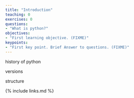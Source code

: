 ```yaml
---
title: "Introduction"
teaching: 0
exercises: 0
questions:
- "What is python?"
objectives:
- "First learning objective. (FIXME)"
keypoints:
- "First key point. Brief Answer to questions. (FIXME)"
---
```


history of python

versions

structure

{% include links.md %}

